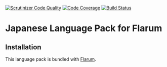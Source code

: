 [![Scrutinizer Code Quality](https://scrutinizer-ci.com/g/Felli/flarum-ext-japanese/badges/quality-score.png?b=master)](https://scrutinizer-ci.com/g/Felli/flarum-ext-japanese/?branch=master) [![Code Coverage](https://scrutinizer-ci.com/g/Felli/flarum-ext-japanese/badges/coverage.png?b=master)](https://scrutinizer-ci.com/g/Felli/flarum-ext-japanese/?branch=master) [![Build Status](https://scrutinizer-ci.com/g/Felli/flarum-ext-japanese/badges/build.png?b=master)](https://scrutinizer-ci.com/g/Felli/flarum-ext-japanese/build-status/master)

# Japanese Language Pack for Flarum

## Installation

This language pack is bundled with [Flarum](http://flarum.org/).
